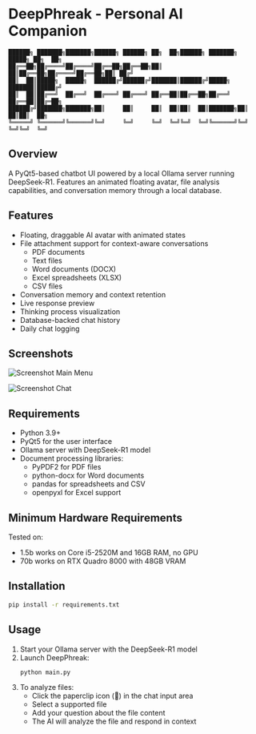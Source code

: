 # DeepPhreak - Personal AI Companion
```
██████╗ ███████╗███████╗██████╗ ██████╗ ██╗  ██╗██████╗ ███████╗ █████╗ ██╗  ██╗
██╔══██╗██╔════╝██╔════╝██╔══██╗██╔══██╗██║  ██║██╔══██╗██╔════╝██╔══██╗██║ ██╔╝
██║  ██║█████╗  █████╗  ██████╔╝██████╔╝███████║██████╔╝█████╗  ███████║█████╔╝ 
██║  ██║██╔══╝  ██╔══╝  ██╔═══╝ ██╔═══╝ ██╔══██║██╔══██╗██╔══╝  ██╔══██║██╔═██╗ 
██████╔╝███████╗███████╗██║     ██║     ██║  ██║██║  ██║███████╗██║  ██║██║  ██╗
╚═════╝ ╚══════╝╚══════╝╚═╝     ╚═╝     ╚═╝  ╚═╝╚═╝  ╚═╝╚══════╝╚═╝  ╚═╝╚═╝  ╚═╝
```

## Overview
A PyQt5-based chatbot UI powered by a local Ollama server running DeepSeek-R1. Features an animated floating avatar, file analysis capabilities, and conversation memory through a local database.

## Features
- Floating, draggable AI avatar with animated states
- File attachment support for context-aware conversations
  - PDF documents
  - Text files
  - Word documents (DOCX)
  - Excel spreadsheets (XLSX)
  - CSV files
- Conversation memory and context retention
- Live response preview
- Thinking process visualization
- Database-backed chat history
- Daily chat logging



## Screenshots

![Screenshot Main Menu](src/screen1.png)

![Screenshot Chat](src/screen2.png)

## Requirements
- Python 3.9+
- PyQt5 for the user interface
- Ollama server with DeepSeek-R1 model
- Document processing libraries:
  - PyPDF2 for PDF files
  - python-docx for Word documents
  - pandas for spreadsheets and CSV
  - openpyxl for Excel support

## Minimum Hardware Requirements
Tested on:
- 1.5b works on Core i5-2520M and 16GB RAM, no GPU
- 70b works on RTX Quadro 8000 with 48GB VRAM

## Installation
```bash
pip install -r requirements.txt
```

## Usage
1. Start your Ollama server with the DeepSeek-R1 model
2. Launch DeepPhreak:
   ```bash
   python main.py
   ```
3. To analyze files:
   - Click the paperclip icon (📎) in the chat input area
   - Select a supported file
   - Add your question about the file content
   - The AI will analyze the file and respond in context
